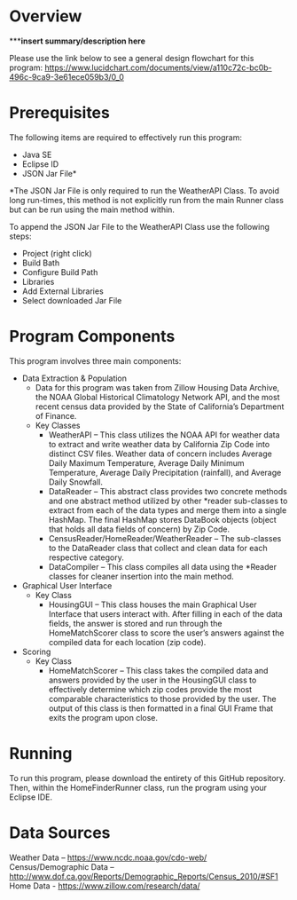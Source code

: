 # Overview  <br />
*************insert summary/description here**********


Please use the link below to see a general design flowchart for this program:
   https://www.lucidchart.com/documents/view/a110c72c-bc0b-496c-9ca9-3e61ece059b3/0_0 
   

# Prerequisites <br />
The following items are required to effectively run this program: <br />
  *	Java SE <br />
  *	Eclipse ID <br />
  *	JSON Jar File* <br />

*The JSON Jar File is only required to run the WeatherAPI Class. To avoid long run-times, this method is not explicitly run from the main Runner class but can be run using the main method within. <br />

To append the JSON Jar File to the WeatherAPI Class use the following steps: <br />
  *	Project (right click) <br />
  *	Build Bath <br />
  *	Configure Build Path <br />
  *	Libraries <br />
  *	Add External Libraries <br />
  *	Select downloaded Jar File <br />


# Program Components <br />
This program involves three main components:<br />
  * Data Extraction & Population<br />
    * Data for this program was taken from Zillow Housing Data Archive, the NOAA Global Historical Climatology Network API, and the most recent census data provided by the State of California’s Department of Finance.<br />
    * Key Classes <br />
        * WeatherAPI – This class utilizes the NOAA API for weather data to extract and write weather data by California Zip Code into distinct CSV files. Weather data of concern includes Average Daily Maximum Temperature, Average Daily Minimum Temperature, Average Daily Precipitation (rainfall), and Average Daily Snowfall.<br />
        * DataReader – This abstract class provides two concrete methods and one abstract method utilized by other *reader sub-classes to extract from each of the data types and merge them into a single HashMap. The final HashMap stores DataBook objects (object that holds all data fields of concern) by Zip Code.<br />
        * CensusReader/HomeReader/WeatherReader – The sub-classes to the DataReader class that collect and clean data for each respective category.<br />
        * DataCompiler – This class compiles all data using the *Reader classes for cleaner insertion into the main method.
  *	Graphical User Interface<br />
      *	Key Class<br />
         * HousingGUI – This class houses the main Graphical User Interface that users interact with. After filling in each of the data fields, the answer is stored and run through the HomeMatchScorer class to score the user’s answers against the compiled data for each location (zip code).<br />
  *	Scoring<br />
      *	Key Class<br />
          *	HomeMatchScorer – This class takes the compiled data and answers provided by the user in the HousingGUI class to effectively determine which zip codes provide the most comparable characteristics to those provided by the user. The output of this class is then formatted in a final GUI Frame that exits the program upon close.<br />


# Running <br />
To run this program, please download the entirety of this GitHub repository. Then, within the HomeFinderRunner class, run the program using your Eclipse IDE.


# Data Sources <br />
Weather Data – https://www.ncdc.noaa.gov/cdo-web/ <br />
Census/Demographic Data – http://www.dof.ca.gov/Reports/Demographic_Reports/Census_2010/#SF1 <br />
Home Data - https://www.zillow.com/research/data/ <br />
